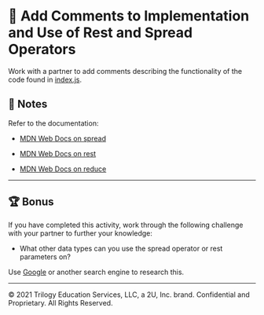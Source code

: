 # 📐 Add Comments to Implementation and Use of Rest and Spread Operators

Work with a partner to add comments describing the functionality of the code found in [index.js](./Unsolved/index.js).

## 📝 Notes

Refer to the documentation:

- [MDN Web Docs on spread](https://developer.mozilla.org/en-US/docs/Web/JavaScript/Reference/Operators/Spread_syntax)

- [MDN Web Docs on rest](https://developer.mozilla.org/en-US/docs/Web/JavaScript/Reference/Functions/rest_parameters)

- [MDN Web Docs on reduce](https://developer.mozilla.org/en-US/docs/Web/JavaScript/Reference/Global_Objects/Array/Reduce)

---

## 🏆 Bonus

If you have completed this activity, work through the following challenge with your partner to further your knowledge:

- What other data types can you use the spread operator or rest parameters on?

Use [Google](https://www.google.com) or another search engine to research this.

---

© 2021 Trilogy Education Services, LLC, a 2U, Inc. brand. Confidential and Proprietary. All Rights Reserved.
